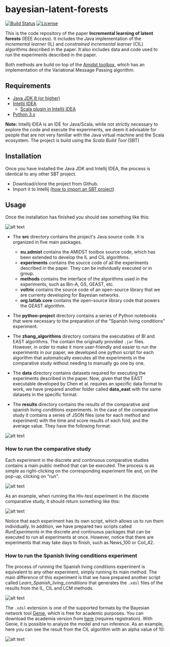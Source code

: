# bayesian-latent-forests
[![Build Status](https://travis-ci.com/ferjorosa/incremental-latent-forests.png?branch=master)](https://travis-ci.com/ferjorosa/incremental-latent-forests) [![License](https://img.shields.io/badge/License-Apache%202.0-blue.svg)](https://opensource.org/licenses/Apache-2.0)

This is the code repository of the paper **Incremental learning of latent forests** (IEEE Access). It includes the Java implementation of the *incremental learner* (IL) and *constrained incremental learner* (CIL) algorithms described in the paper. It also includes data and code used to run the experiments described in the paper.

Both methods are build on top of the <a href="https://github.com/amidst/toolbox">Amidst toolbox</a>, which has an implementation of the Variational Message Passing algorithm.

## Requirements

* <a href="https://www.oracle.com/java/technologies/javase-jdk8-downloads.html">Java JDK 8 (or higher)</a>
* <a href="https://www.jetbrains.com/idea/">Intellij IDEA</a>
	* <a href="https://www.lagomframework.com/documentation/1.6.x/java/IntellijSbtJava.html">Scala plugin in Intellij IDEA</a>
* <a href="https://www.python.org/downloads/">Python 3.x</a>
  
**Note:** Intellij IDEA is an IDE for Java/Scala, while not strictly necessary to explore the code and execute the experiments, we deem it advisable for people that are not
very familiar with the Java virtual machine and the Scala ecosystem. The project is build using the *Scala Build Tool* (SBT)

## Installation
Once you have installed the Java JDK and Intellij IDEA, the process is identical to any other SBT project.

* Download/clone the project from Github.
* Import it to Intellij (<a href="https://www.lagomframework.com/documentation/1.6.x/java/IntellijSbtJava.html">how to import an SBT project</a>)

## Usage

Once the installation has finished you should see something like this:

![alt text](https://i.imgur.com/dzCfC4l.png "Intellij with imported project")

* The **src** directory contains the project's Java source code. It is organized in five main packages.
	* **eu.admist** contains the AMIDST toolbox source code, which has been extended to develop the IL and CIL algorithms.
	* **experiments** contains the source code of all the experiments described in the paper. They can be individually executed or in group.
	* **methods** contains the interface of the algorithms used in the experiments, such as Bin-A, GS, GEAST, etc.
	* **voltric** contains the source code of an open-source library that we are currenty developing for Bayesian networks.
	* **org.latlab.core** contains the open-source library code that powers the GEAST algorithm.

* The **python-project** directory contains a series of Python notebooks that were necessary to the preparation of the "Spanish living conditions" experiment.

* The **zhang_algorithms** directory contains the executables of BI and EAST algorithms. The contain the originally provided <code>.jar</code> files. However, in order to make it 
more user-friendly and easier to run the experiments in our paper, we developed one python script for each algorithm that automatically executes all the experiments in the comparative
study without needing to manually go one by one.

* The **data** directory contains datasets required for executing the experiments described in the paper. Now, given that the EAST executable developed by Chen et al. requires an specific data format to work, we have prepared another folder called **data_east** with the same datasets in the specific format.

* The **results** directory contains the results of the comparative and spanish living conditions experiments. In the case of the comparative study it contains a series of JSON files (one for each method and experiment) with the time and score results of each fold, and the average value. They have the following format:

![alt text](https://i.imgur.com/f2iQFLV.png "Result from Bin-A of the Hiv-test experiment")


### How to run the comparative study

Each experiment in the discrete and continuous comparative studies contains a main public method that can be executed. The process is as simple as right-clicking on the corresponding 
experiment file and, on the pop-up, clicking on "run".

![alt text](https://i.imgur.com/mzlZ9xS.png "How to run the Hiv-test experiment")

As an example, when running the Hiv-test experiment in the discrete comparative study, it should return something like this:

![alt text](https://i.imgur.com/OVSDqEi.png "Hiv-test execution example")

Notice that each experiment has its own script, which allows us to run them individually. In addition, we have prepared two scripts called *RunExperiments* in the discrete and continuous packages that can be executed to run all experiments at once. However, notice that there are experiments that may take days to finish, such as News_100 or Coil_42.

### How to run the Spanish living conditions experiment
The process of running the Spanish living conditions experiment is equivalent to any other experiment, simply running its main method. The main difference of this experiment is that we have prepared another script called *Learn_Spanish_living_conditions* that generates the <code>.xdsl</code> files of the results from the IL, CIL and LCM methods.

![alt text](https://i.imgur.com/48ZKz1O.png "CIL result with alpha value of 10")

The <code>.xdsl</code> extension is one of the supported formats by the Bayesian network tool <a href="https://www.bayesfusion.com/genie/">Genie</a>, which is free for academic purposes. You can download the academia version from <a href="https://download.bayesfusion.com/files.html?category=Academia">here</a> (requires registration). With Genie, it is possible to analyze the model and run inference. As an example, here you can see the result from the CIL algorithm with an alpha value of 10:

![alt text](https://i.imgur.com/NMFkxL3.png "CIL result with alpha value of 10 in Genie")
